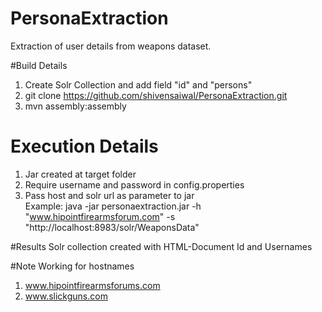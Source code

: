 # PersonaExtraction
Extraction of user details from weapons dataset.

#Build Details
1) Create Solr Collection and add field "id" and "persons" <br/>
2) git clone https://github.com/shivensaiwal/PersonaExtraction.git <br/>
3) mvn assembly:assembly

# Execution Details
1) Jar created at target folder <br/>
3) Require username and password in config.properties <br/> 
2) Pass host and solr url as parameter to jar <br/>
	Example: java -jar personaextraction.jar -h "www.hipointfirearmsforum.com" -s "http://localhost:8983/solr/WeaponsData"

#Results
Solr collection created with HTML-Document Id and Usernames

#Note
Working for hostnames
1) www.hipointfirearmsforums.com
2) www.slickguns.com
